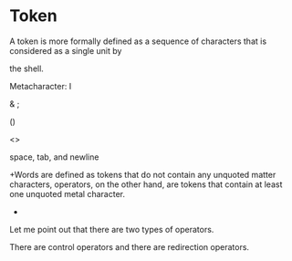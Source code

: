 # Token

A token is more formally defined as a sequence of characters that is considered as a single unit by

the shell.

Metacharacter:
I

&
;

()

<>

space, tab, and newline

+Words are defined as tokens that do not contain any unquoted matter characters, operators, on the other hand, are tokens that contain at least one unquoted metal character.

*

Let me point out that there are two types of operators.

There are control operators and there are redirection operators.
